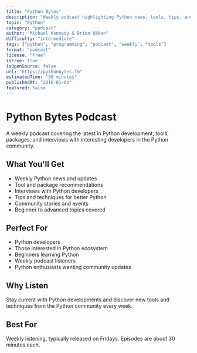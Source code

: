 ```yaml
---
title: "Python Bytes"
description: "Weekly podcast highlighting Python news, tools, tips, and interviews with interesting developers"
topic: "Python"
category: "podcast"
author: "Michael Kennedy & Brian Okken"
difficulty: "intermediate"
tags: ["python", "programming", "podcast", "weekly", "tools"]
format: "podcast"
license: "Free"
isFree: true
isOpenSource: false
url: "https://pythonbytes.fm"
estimatedTime: "30 minutes"
publishedAt: "2016-01-01"
featured: false
---
```


# Python Bytes Podcast

A weekly podcast covering the latest in Python development, tools, packages, and interviews with interesting developers in the Python community.

## What You'll Get
- Weekly Python news and updates
- Tool and package recommendations
- Interviews with Python developers
- Tips and techniques for better Python
- Community stories and events
- Beginner to advanced topics covered

## Perfect For
- Python developers
- Those interested in Python ecosystem
- Beginners learning Python
- Weekly podcast listeners
- Python enthusiasts wanting community updates

## Why Listen
Stay current with Python developments and discover new tools and techniques from the Python community every week.

## Best For
Weekly listening, typically released on Fridays. Episodes are about 30 minutes each.
